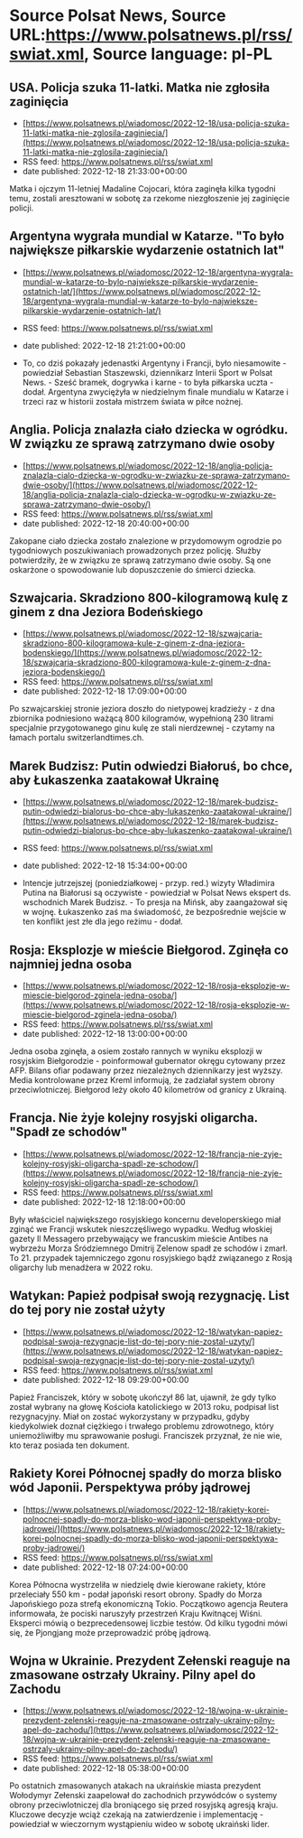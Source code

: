 # Source Polsat News, Source URL:https://www.polsatnews.pl/rss/swiat.xml, Source language: pl-PL

## USA. Policja szuka 11-latki. Matka nie zgłosiła zaginięcia
 - [https://www.polsatnews.pl/wiadomosc/2022-12-18/usa-policja-szuka-11-latki-matka-nie-zglosila-zaginiecia/](https://www.polsatnews.pl/wiadomosc/2022-12-18/usa-policja-szuka-11-latki-matka-nie-zglosila-zaginiecia/)
 - RSS feed: https://www.polsatnews.pl/rss/swiat.xml
 - date published: 2022-12-18 21:33:00+00:00

Matka i ojczym 11-letniej Madaline Cojocari, która zaginęła kilka tygodni temu, zostali aresztowani w sobotę za rzekome niezgłoszenie jej zaginięcie policji.

## Argentyna wygrała mundial w Katarze. "To było największe piłkarskie wydarzenie ostatnich lat"
 - [https://www.polsatnews.pl/wiadomosc/2022-12-18/argentyna-wygrala-mundial-w-katarze-to-bylo-najwieksze-pilkarskie-wydarzenie-ostatnich-lat/](https://www.polsatnews.pl/wiadomosc/2022-12-18/argentyna-wygrala-mundial-w-katarze-to-bylo-najwieksze-pilkarskie-wydarzenie-ostatnich-lat/)
 - RSS feed: https://www.polsatnews.pl/rss/swiat.xml
 - date published: 2022-12-18 21:21:00+00:00

- To, co dziś pokazały jedenastki Argentyny i Francji, było niesamowite - powiedział Sebastian Staszewski, dziennikarz Interii Sport w Polsat News. - Sześć bramek, dogrywka i karne - to była piłkarska uczta - dodał. Argentyna zwyciężyła w niedzielnym finale mundialu w Katarze i trzeci raz w historii została mistrzem świata w piłce nożnej.

## Anglia. Policja znalazła ciało dziecka w ogródku. W związku ze sprawą zatrzymano dwie osoby
 - [https://www.polsatnews.pl/wiadomosc/2022-12-18/anglia-policja-znalazla-cialo-dziecka-w-ogrodku-w-zwiazku-ze-sprawa-zatrzymano-dwie-osoby/](https://www.polsatnews.pl/wiadomosc/2022-12-18/anglia-policja-znalazla-cialo-dziecka-w-ogrodku-w-zwiazku-ze-sprawa-zatrzymano-dwie-osoby/)
 - RSS feed: https://www.polsatnews.pl/rss/swiat.xml
 - date published: 2022-12-18 20:40:00+00:00

Zakopane ciało dziecka zostało znalezione w przydomowym ogrodzie po tygodniowych poszukiwaniach prowadzonych przez policję. Służby potwierdziły, że w związku ze sprawą zatrzymano dwie osoby. Są one oskarżone o spowodowanie lub dopuszczenie do śmierci dziecka.

## Szwajcaria. Skradziono 800-kilogramową kulę z ginem z dna Jeziora Bodeńskiego
 - [https://www.polsatnews.pl/wiadomosc/2022-12-18/szwajcaria-skradziono-800-kilogramowa-kule-z-ginem-z-dna-jeziora-bodenskiego/](https://www.polsatnews.pl/wiadomosc/2022-12-18/szwajcaria-skradziono-800-kilogramowa-kule-z-ginem-z-dna-jeziora-bodenskiego/)
 - RSS feed: https://www.polsatnews.pl/rss/swiat.xml
 - date published: 2022-12-18 17:09:00+00:00

Po szwajcarskiej stronie jeziora doszło do nietypowej kradzieży - z dna zbiornika podniesiono ważącą 800 kilogramów, wypełnioną 230 litrami specjalnie przygotowanego ginu kulę ze stali nierdzewnej - czytamy na łamach portalu switzerlandtimes.ch.

## Marek Budzisz: Putin odwiedzi Białoruś, bo chce, aby Łukaszenka zaatakował Ukrainę
 - [https://www.polsatnews.pl/wiadomosc/2022-12-18/marek-budzisz-putin-odwiedzi-bialorus-bo-chce-aby-lukaszenko-zaatakowal-ukraine/](https://www.polsatnews.pl/wiadomosc/2022-12-18/marek-budzisz-putin-odwiedzi-bialorus-bo-chce-aby-lukaszenko-zaatakowal-ukraine/)
 - RSS feed: https://www.polsatnews.pl/rss/swiat.xml
 - date published: 2022-12-18 15:34:00+00:00

- Intencje jutrzejszej (poniedziałkowej - przyp. red.) wizyty Władimira Putina na Białorusi są oczywiste - powiedział w Polsat News ekspert ds. wschodnich Marek Budzisz. - To presja na Mińsk, aby zaangażował się w wojnę. Łukaszenko zaś ma świadomość, że bezpośrednie wejście w ten konflikt jest złe dla jego reżimu - dodał.

## Rosja: Eksplozje w mieście Biełgorod. Zginęła co najmniej jedna osoba
 - [https://www.polsatnews.pl/wiadomosc/2022-12-18/rosja-eksplozje-w-miescie-bielgorod-zginela-jedna-osoba/](https://www.polsatnews.pl/wiadomosc/2022-12-18/rosja-eksplozje-w-miescie-bielgorod-zginela-jedna-osoba/)
 - RSS feed: https://www.polsatnews.pl/rss/swiat.xml
 - date published: 2022-12-18 13:00:00+00:00

Jedna osoba zginęła, a osiem zostało rannych w wyniku eksplozji w rosyjskim Biełgorodzie - poinformował gubernator okręgu cytowany przez AFP. Bilans ofiar podawany przez niezależnych dziennikarzy jest wyższy. Media kontrolowane przez Kreml informują, że zadziałał system obrony przeciwlotniczej. Biełgorod leży około 40 kilometrów od granicy z Ukrainą.

## Francja. Nie żyje kolejny rosyjski oligarcha. "Spadł ze schodów"
 - [https://www.polsatnews.pl/wiadomosc/2022-12-18/francja-nie-zyje-kolejny-rosyjski-oligarcha-spadl-ze-schodow/](https://www.polsatnews.pl/wiadomosc/2022-12-18/francja-nie-zyje-kolejny-rosyjski-oligarcha-spadl-ze-schodow/)
 - RSS feed: https://www.polsatnews.pl/rss/swiat.xml
 - date published: 2022-12-18 12:18:00+00:00

Były właściciel największego rosyjskiego koncernu developerskiego miał zginąć we Francji wskutek nieszczęśliwego wypadku. Według włoskiej gazety Il Messagero przebywający we francuskim mieście Antibes na wybrzeżu Morza Śródziemnego Dmitrij Zelenow spadł ze schodów i zmarł. To 21. przypadek tajemniczego zgonu rosyjskiego bądź związanego z Rosją oligarchy lub menadżera w 2022 roku.

## Watykan: Papież podpisał swoją rezygnację. List do tej pory nie został użyty
 - [https://www.polsatnews.pl/wiadomosc/2022-12-18/watykan-papiez-podpisal-swoja-rezygnacje-list-do-tej-pory-nie-zostal-uzyty/](https://www.polsatnews.pl/wiadomosc/2022-12-18/watykan-papiez-podpisal-swoja-rezygnacje-list-do-tej-pory-nie-zostal-uzyty/)
 - RSS feed: https://www.polsatnews.pl/rss/swiat.xml
 - date published: 2022-12-18 09:29:00+00:00

Papież Franciszek, który w sobotę ukończył 86 lat, ujawnił, że gdy tylko został wybrany na głowę Kościoła katolickiego w 2013 roku, podpisał list rezygnacyjny. Miał on zostać wykorzystany w przypadku, gdyby kiedykolwiek doznał ciężkiego i trwałego problemu zdrowotnego, który uniemożliwiłby mu sprawowanie posługi. Franciszek przyznał, że nie wie, kto teraz posiada ten dokument.

## Rakiety Korei Północnej spadły do morza blisko wód Japonii. Perspektywa próby jądrowej
 - [https://www.polsatnews.pl/wiadomosc/2022-12-18/rakiety-korei-polnocnej-spadly-do-morza-blisko-wod-japonii-perspektywa-proby-jadrowej/](https://www.polsatnews.pl/wiadomosc/2022-12-18/rakiety-korei-polnocnej-spadly-do-morza-blisko-wod-japonii-perspektywa-proby-jadrowej/)
 - RSS feed: https://www.polsatnews.pl/rss/swiat.xml
 - date published: 2022-12-18 07:24:00+00:00

Korea Północna wystrzeliła w niedzielę dwie kierowane rakiety, które przeleciały 550 km - podał japoński resort obrony. Spadły do Morza Japońskiego poza strefą ekonomiczną Tokio. Początkowo agencja Reutera informowała, że pociski naruszyły przestrzeń Kraju Kwitnącej Wiśni. Eksperci mówią o bezprecedensowej liczbie testów. Od kilku tygodni mówi się, że Pjongjang może przeprowadzić próbę jądrową.

## Wojna w Ukrainie. Prezydent Zełenski reaguje na zmasowane ostrzały Ukrainy. Pilny apel do Zachodu
 - [https://www.polsatnews.pl/wiadomosc/2022-12-18/wojna-w-ukrainie-prezydent-zelenski-reaguje-na-zmasowane-ostrzaly-ukrainy-pilny-apel-do-zachodu/](https://www.polsatnews.pl/wiadomosc/2022-12-18/wojna-w-ukrainie-prezydent-zelenski-reaguje-na-zmasowane-ostrzaly-ukrainy-pilny-apel-do-zachodu/)
 - RSS feed: https://www.polsatnews.pl/rss/swiat.xml
 - date published: 2022-12-18 05:38:00+00:00

Po ostatnich zmasowanych atakach na ukraińskie miasta prezydent Wołodymyr Zełenski zaapelował do zachodnich przywódców o systemy obrony przeciwlotniczej dla broniącego się przed rosyjską agresją kraju. Kluczowe decyzje wciąż czekają na zatwierdzenie i implementację - powiedział w wieczornym wystąpieniu wideo w sobotę ukraiński lider.
